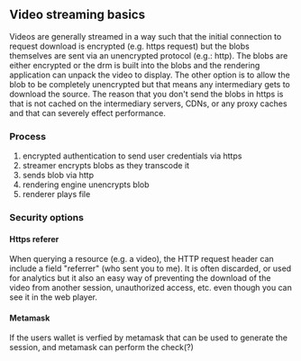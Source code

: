 ## Video streaming basics
Videos are generally streamed in a way such that the initial connection to request download is encrypted (e.g. https  request) but the blobs themselves are sent via an unencrypted protocol (e.g.: http). The blobs are either encrypted or the drm is built into the blobs and the rendering application can unpack the video to display. The other option is to allow the blob to be completely unencrypted but that means any intermediary gets to download the source. The reason that you don't send the blobs in https is that is not cached on the intermediary servers, CDNs, or any proxy caches and that can severely effect performance. 

### Process
1. encrypted authentication to send user credentials via https
2. streamer encrypts blobs as they transcode it
3. sends blob via http
4. rendering engine unencrypts blob
5. renderer plays file

### Security options

#### Https referer
When querying a resource (e.g. a video), the HTTP request header can include a field "referrer" (who sent you to me). It is often discarded, or used for analytics but it also an easy way of preventing the download of the video from another session, unauthorized access, etc. even though you can see it in the web player. 

#### Metamask
If the users wallet is verfied by metamask that can be used to generate the session, and metamask can perform the check(?)
